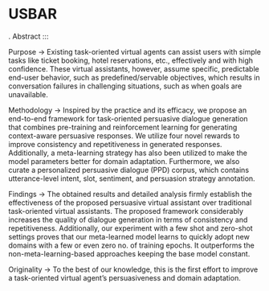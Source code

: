 # USBAR
. Abstract :::

Purpose ->
Existing task-oriented virtual agents can assist users with simple tasks like ticket
booking, hotel reservations, etc., effectively and with high confidence. These virtual
assistants, however, assume specific, predictable end-user behavior, such as
predefined/servable objectives, which results in conversation failures in challenging
situations, such as when goals are unavailable.

Methodology ->
Inspired by the practice and its efficacy, we propose an end-to-end framework for
task-oriented persuasive dialogue generation that combines pre-training and
reinforcement learning for generating context-aware persuasive responses. We utilize
four novel rewards to improve consistency and repetitiveness in generated responses.
Additionally, a meta-learning strategy has also been utilized to make the model
parameters better for domain adaptation. Furthermore, we also curate a personalized
persuasive dialogue (PPD) corpus, which contains utterance-level intent, slot, sentiment,
and persuasion strategy annotation.

Findings ->
The obtained results and detailed analysis firmly establish the effectiveness of the
proposed persuasive virtual assistant over traditional task-oriented virtual assistants.
The proposed framework considerably increases the quality of dialogue generation in
terms of consistency and repetitiveness. Additionally, our experiment with a few shot
and zero-shot settings proves that our meta-learned model learns to quickly adopt new
domains with a few or even zero no. of training epochs. It outperforms the
non-meta-learning-based approaches keeping the base model constant.

Originality ->
To the best of our knowledge, this is the first effort to improve a task-oriented virtual
agent’s persuasiveness and domain adaptation.
